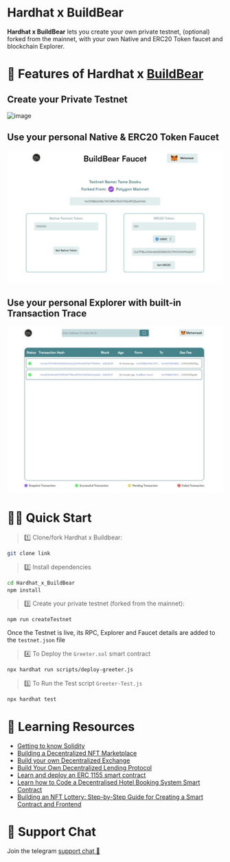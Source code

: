 # Hardhat x BuildBear

**Hardhat x BuildBear** lets you create your own private testnet, (optional) forked from the mainnet, with your own Native and ERC20 Token faucet and blockchain Explorer.

# 🐻 Features of Hardhat x [ BuildBear](https://buildbear.io)

## Create your Private Testnet

![image](./Your%20Private%20Testnet.png)

## Use your personal Native & ERC20 Token Faucet

![image](./faucet.jpeg)

## Use your personal Explorer with built-in Transaction Trace

![image](./explorer.jpeg)

# 🏄‍♂️ Quick Start

> 1️⃣ Clone/fork Hardhat x Buildbear:

```bash
git clone link
```

> 2️⃣ Install dependencies 

```bash
cd Hardhat_x_BuildBear
npm install
```

> 3️⃣ Create your private testnet (forked from the mainnet):

```bash
npm run createTestnet
```

Once the Testnet is live, its RPC, Explorer and Faucet details are added to the `testnet.json` file

> 4️⃣ To Deploy the `Greeter.sol` smart contract

```bash
npx hardhat run scripts/deploy-greeter.js
```

> 5️⃣ To Run the Test script `Greeter-Test.js`

```bash
npx hardhat test
```



# 🔭 Learning Resources 

-  [Getting to know Solidity](https://www.buildbear.io/resources/guides-and-tutorials/Solidity)
-  [Building a Decentralized NFT Marketplace ](https://www.buildbear.io/resources/guides-and-tutorials/Building_a_Decentralized_NFT_Marketplace)
-  [Build your own Decentralized Exchange](https://www.buildbear.io/resources/guides-and-tutorials/Build_your_own_Decentralized_Exchange)
-  [Build Your Own Decentralized Lending Protocol](https://www.buildbear.io/resources/guides-and-tutorials/Build_Your_Own_Decentralized_Lending_Protocol)
-  [Learn and deploy an ERC 1155 smart contract ](https://www.buildbear.io/resources/guides-and-tutorials/Learn_and_deploy_an_ERC_1155_smart_contract)
-  [Learn how to Code a Decentralised Hotel Booking System Smart Contract](https://www.buildbear.io/resources/guides-and-tutorials/Learn_how_to_Code_a_Decentralised_Hotel_Booking_System_Smart_Contract)
-  [Building an NFT Lottery: Step-by-Step Guide for Creating a Smart Contract and Frontend](https://www.buildbear.io/resources/guides-and-tutorials/Building_an_NFT_Lottery)



# 💬 Support Chat

Join the telegram [support chat 💬](https://t.me/Web3_dApp_Developers)